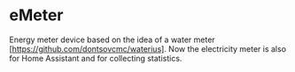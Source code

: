 # eMeter
Energy meter device based on the idea of a water meter [https://github.com/dontsovcmc/waterius]. Now the electricity meter is also for Home Assistant and for collecting statistics.
